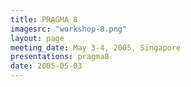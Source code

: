```yaml
---
title: PRAGMA 8
imagesrc: "workshop-8.png"
layout: page
meeting_date: May 3-4, 2005, Singapore
presentations: pragma8
date: 2005-05-03
---
```


